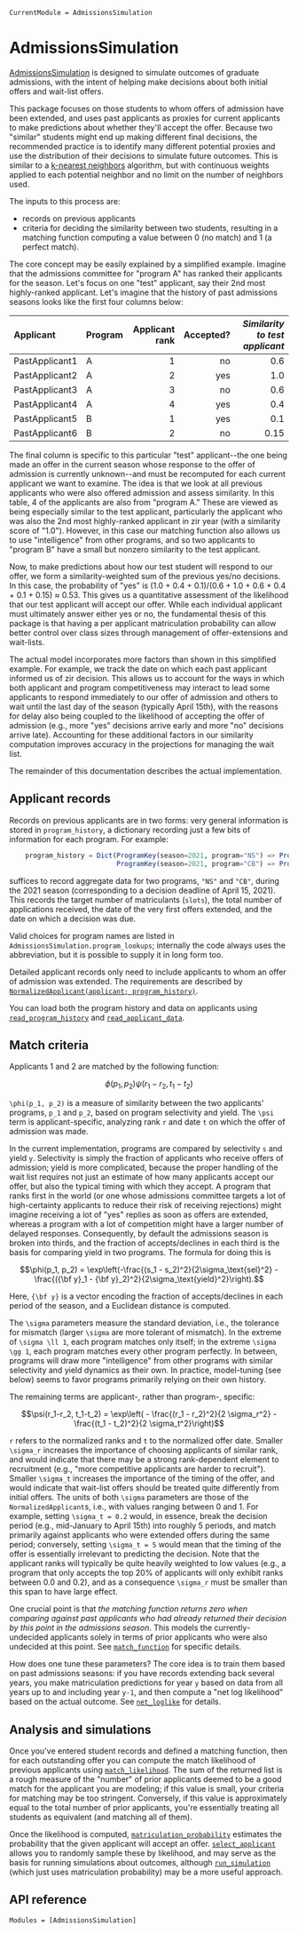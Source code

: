 ```@meta
CurrentModule = AdmissionsSimulation
```

# AdmissionsSimulation

[AdmissionsSimulation](https://github.com/timholy/AdmissionsSimulation.jl) is designed to simulate outcomes of
graduate admissions, with the intent of helping make decisions about both initial offers and wait-list offers.

This package focuses on those students to whom offers of admission have been extended, and uses past applicants as proxies for current applicants to make predictions about whether they'll accept the offer. Because two "similar" students might end up making different final decisions, the recommended practice is to identify many different potential proxies and use the distribution of their decisions to simulate future outcomes.  This is similar to a [k-nearest neighbors](https://en.wikipedia.org/wiki/K-nearest_neighbors_algorithm) algorithm, but with continuous weights applied to each potential neighbor and no limit on the number of neighbors used.

The inputs to this process are:
- records on previous applicants
- criteria for deciding the similarity between two students, resulting in a matching function computing a value between 0 (no match) and 1 (a perfect match).

The core concept may be easily explained by a simplified example.
Imagine that the admissions committee for "program A" has ranked their applicants for the season.
Let's focus on one "test" applicant, say their 2nd most highly-ranked applicant.
Let's imagine that the history of past admissions seasons looks like the first four columns below:

| Applicant | Program | Applicant rank | Accepted? | *Similarity to test applicant* |
|:--------- |:------- | ----:| ---------:| ---------------------------:|
| PastApplicant1 | A | 1 | no | 0.6 |
| PastApplicant2 | A | 2 | yes | 1.0 |
| PastApplicant3 | A | 3 | no | 0.6 |
| PastApplicant4 | A | 4 | yes | 0.4 |
| PastApplicant5 | B | 1 | yes | 0.1 |
| PastApplicant6 | B | 2 | no | 0.15 |

The final column is specific to this particular "test" applicant--the one being made an offer in the current season whose response to the offer of admission is currently unknown--and must be recomputed for each current applicant we want to examine.
The idea is that we look at all previous applicants who were also offered admission and assess similarity.
In this table, 4 of the applicants are also from "program A."
These are viewed as being especially similar to the test applicant, particularly the applicant who was also the 2nd most highly-ranked applicant in zir year (with a similarity score of "1.0").
However, in this case our matching function also allows us to use "intelligence" from other programs,
and so two applicants to "program B" have a small but nonzero similarity to the test applicant.

Now, to make predictions about how our test student will respond to our offer, we form a similarity-weighted sum of the previous yes/no decisions.
In this case, the probability of "yes" is (1.0 + 0.4 + 0.1)/(0.6 + 1.0 + 0.6 + 0.4 + 0.1 + 0.15) ≈ 0.53.
This gives us a quantitative assessment of the likelihood that our test applicant will accept our offer.
While each individual applicant must ultimately answer either yes or no,
the fundamental thesis of this package is that having a per applicant matriculation probability can allow better control over class sizes
through management of offer-extensions and wait-lists.

The actual model incorporates more factors than shown in this simplified example.
For example, we track the date on which each past applicant informed us of zir decision.
This allows us to account for the ways in which both applicant and program competitiveness may interact to lead some applicants to respond immediately to our offer of admission and others to wait until the last day of the season (typically April 15th), with the reasons for delay also being coupled to the likelihood of accepting the offer of admission (e.g., more "yes" decisions arrive early and more "no" decisions arrive late).
Accounting for these additional factors in our similarity computation improves accuracy in the projections for managing the wait list.

The remainder of this documentation describes the actual implementation.

## Applicant records

Records on previous applicants are in two forms: very general information is stored in `program_history`,
a dictionary recording just a few bits of information for each program. For example:

```julia
    program_history = Dict(ProgramKey(season=2021, program="NS") => ProgramData(slots=15, napplicants=302, firstofferdate=Date("2021-01-13"), lastdecisiondate=Date("2021-04-15")),
                           ProgramKey(season=2021, program="CB") => ProgramData(slots=5,  napplicants=160, firstofferdate=Date("2021-01-6"),  lastdecisiondate=Date("2021-04-15")))

```
suffices to record aggregate data for two programs, `"NS"` and `"CB"`, during the 2021 season (corresponding to a decision deadline of April 15, 2021). This records the target number of matriculants (`slots`), the total number of applications received, the date of the very first offers extended, and the date on which a decision was due.

Valid choices for program names are listed in `AdmissionsSimulation.program_lookups`; internally the code always uses
the abbreviation, but it is possible to supply it in long form too.

Detailed applicant records only need to include applicants to whom an offer of admission was extended.
The requirements are described by [`NormalizedApplicant(applicant; program_history)`](@ref).

You can load both the program history and data on applicants using [`read_program_history`](@ref) and [`read_applicant_data`](@ref).

## Match criteria

Applicants 1 and 2 are matched by the following function:

```math
\phi(p_1, p_2) \psi(r_1-r_2, t_1-t_2)
```
``\phi(p_1, p_2)`` is a measure of similarity between the two applicants' programs, ``p_1`` and ``p_2``,
based on program selectivity and yield.
The ``\psi`` term is applicant-specific, analyzing rank ``r`` and date ``t`` on which the offer of admission was made.

In the current implementation, programs are compared by selectivity ``s`` and yield ``y``. Selectivity is simply the fraction of applicants who receive offers of admission; yield is more complicated, because the proper handling of the wait list requires not just an estimate of how many applicants accept our offer, but also the typical timing with which they accept.  A program that ranks first in the world (or one whose admissions committee targets a lot of high-certainty applicants to reduce their risk of receiving rejections) might imagine receiving a lot of "yes" replies as soon as offers are extended, whereas a program with a lot of competition might have a larger number of delayed responses.  Consequently, by default the admissions season is broken into thirds, and the fraction of accepts/declines in each third is the basis for comparing yield in two programs. The formula for doing this is

```math
\phi(p_1, p_2) = \exp\left(-\frac{(s_1 - s_2)^2}{2\sigma_\text{sel}^2} - \frac{({\bf y}_1 - {\bf y}_2)^2}{2\sigma_\text{yield}^2}\right).
```

Here, ``{\bf y}`` is a vector encoding the fraction of accepts/declines in each period of the season, and a Euclidean distance is computed.

The ``\sigma`` parameters measure the standard deviation, i.e., the tolerance for mismatch (larger ``\sigma`` are
more tolerant of mismatch).
In the extreme of ``\sigma \ll 1``, each program matches only itself; in the extreme ``\sigma \gg 1``, each program matches every other program perfectly.  In between, programs will draw more "intelligence" from other programs with similar selectivity and yield dynamics as their own.
In practice, model-tuning (see below) seems to favor programs primarily relying on their own history.

The remaining terms are applicant-, rather than program-, specific:

```math
\psi(r_1-r_2, t_1-t_2) = \exp\left( - \frac{(r_1 - r_2)^2}{2 \sigma_r^2} - \frac{(t_1 - t_2)^2}{2 \sigma_t^2}\right)
```

``r`` refers to the normalized ranks and ``t`` to the normalized offer date.
Smaller ``\sigma_r`` increases the importance of choosing applicants of similar rank, and would indicate
that there may be a strong rank-dependent element to recruitment (e.g., "more competitive applicants are
harder to recruit").
Smaller ``\sigma_t`` increases the importance of the timing of the offer, and would indicate that
wait-list offers should be treated quite differently from initial offers.
The units of both ``\sigma`` parameters are those of the `NormalizedApplicant`s, i.e., with values ranging
between 0 and 1.
For example, setting ``\sigma_t = 0.2`` would, in essence, break the decision period (e.g., mid-January to April 15th) into roughly 5 periods, and match primarily against applicants who were extended offers during the same period;
conversely, setting ``\sigma_t = 5`` would mean that the timing of the offer is essentially irrelevant to predicting the decision.
Note that the applicant ranks will typically be quite heavily weighted to low values (e.g., a program that only
accepts the top 20% of applicants will only exhibit ranks between 0.0 and 0.2), and as a consequence ``\sigma_r`` must
be smaller than this span to have large effect.

One crucial point is that *the matching function returns zero when comparing against past applicants who had already returned
their decision by this point in the admissions season*. This models the currently-undecided applicants solely in terms of prior applicants who were also undecided at this point.
See [`match_function`](@ref) for specific details.

How does one tune these parameters? The core idea is to train them based on past admissions seasons: if you have
records extending back several years, you make matriculation predictions for year ``y`` based on data from all years up to
and including year ``y-1``, and then compute a "net log likelihood" based on the actual outcome.
See [`net_loglike`](@ref) for details.

## Analysis and simulations

Once you've entered student records and defined a matching function, then for each outstanding offer you can compute the match likelihood of previous applicants using [`match_likelihood`](@ref).
The sum of the returned list is a rough measure of the "number" of prior applicants deemed to be a good match
for the applicant you are modeling; if this value is small, your criteria for matching may be too stringent.
Conversely, if this value is approximately equal to the total number of prior applicants, you're essentially treating
all students as equivalent (and matching all of them).

Once the likelihood is computed, [`matriculation_probability`](@ref) estimates the probability that the given applicant
will accept an offer. [`select_applicant`](@ref) allows you to randomly sample these by likelihood, and may serve as the basis for running simulations about outcomes, although [`run_simulation`](@ref) (which just uses matriculation probability) may be a more useful approach.

## API reference

```@autodocs
Modules = [AdmissionsSimulation]
```
